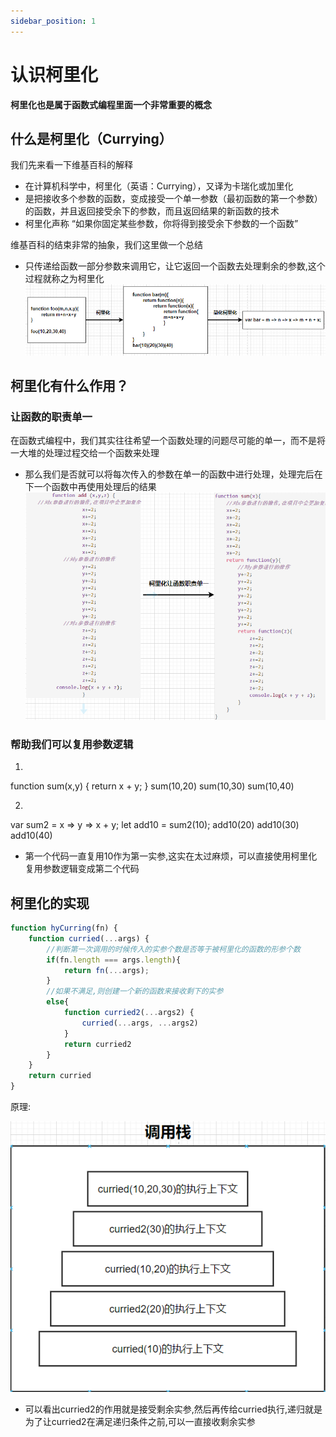 ```yaml
---
sidebar_position: 1
---
```


# 认识柯里化

**柯里化也是属于函数式编程里面一个非常重要的概念**



## 什么是柯里化（Currying）

我们先来看一下维基百科的解释

* 在计算机科学中，柯里化（英语：Currying），又译为卡瑞化或加里化
* 是把接收多个参数的函数，变成接受一个单一参数（最初函数的第一个参数）的函数，并且返回接受余下的参数，而且返回结果的新函数的技术
* 柯里化声称 “如果你固定某些参数，你将得到接受余下参数的一个函数”



维基百科的结束非常的抽象，我们这里做一个总结

* 只传递给函数一部分参数来调用它，让它返回一个函数去处理剩余的参数,这个过程就称之为柯里化
  ![1](./img/1.png)



## 柯里化有什么作用？

### 让函数的职责单一

在函数式编程中，我们其实往往希望一个函数处理的问题尽可能的单一，而不是将一大堆的处理过程交给一个函数来处理

* 那么我们是否就可以将每次传入的参数在单一的函数中进行处理，处理完后在下一个函数中再使用处理后的结果
  ![2](./img/2.png)



### 帮助我们可以复用参数逻辑

1. ```javascript
function sum(x,y) {
    return x + y;
}
sum(10,20)
sum(10,30)
sum(10,40)


2. ```javascript
var sum2 = x => y => x + y;
let add10 = sum2(10);
add10(20)
add10(30)
add10(40)

* 第一个代码一直复用10作为第一实参,这实在太过麻烦，可以直接使用柯里化复用参数逻辑变成第二个代码



## 柯里化的实现

```javascript
function hyCurring(fn) {
    function curried(...args) {
        //判断第一次调用的时候传入的实参个数是否等于被柯里化的函数的形参个数
        if(fn.length === args.length){
            return fn(...args);
        }
        //如果不满足,则创建一个新的函数来接收剩下的实参
        else{
            function curried2(...args2) {
                curried(...args, ...args2)
            }
            return curried2
        }
    }
    return curried
}
```

原理:

![3](./img/3.png)
* 可以看出curried2的作用就是接受剩余实参,然后再传给curried执行,递归就是为了让curried2在满足递归条件之前,可以一直接收剩余实参